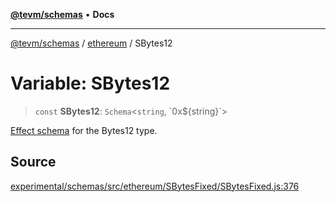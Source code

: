 [**@tevm/schemas**](../../README.md) • **Docs**

***

[@tevm/schemas](../../modules.md) / [ethereum](../README.md) / SBytes12

# Variable: SBytes12

> `const` **SBytes12**: `Schema`\<`string`, \`0x$\{string\}\`\>

[Effect schema](https://github.com/Effect-TS/schema) for the Bytes12 type.

## Source

[experimental/schemas/src/ethereum/SBytesFixed/SBytesFixed.js:376](https://github.com/evmts/tevm-monorepo/blob/main/experimental/schemas/src/ethereum/SBytesFixed/SBytesFixed.js#L376)
